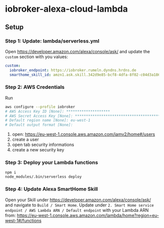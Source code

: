 # iobroker-alexa-cloud-lambda

## Setup

### Step 1: Update: lambda/serverless.yml

Open https://developer.amazon.com/alexa/console/ask/
and update the `custom` section with you values:

```yaml
custom:
  iobroker_endpoint: https://iobroker.rumeln.dyndns.hrdns.de
  smarthome_skill_id: amzn1.ask.skill.342d9e85-bcf8-4dfa-8f02-c04d3a186667
```

### Step 2: AWS Credentials

Run

```bash
aws configure --profile iobroker
# AWS Access Key ID [None]: ********************
# AWS Secret Access Key [None]: ****************************************
# Default region name [None]: eu-west-1
# Default output format [None]: 
```

1. open: https://eu-west-1.console.aws.amazon.com/iamv2/home#/users
2. create a user
3. open tab security informations
4. create a new security key

### Step 3: Deploy your Lambda functions

```
npm i
node_modules/.bin/serverless deploy
```

### Step 4: Update Alexa SmartHome Skill

Open your Skill under https://developer.amazon.com/alexa/console/ask/ and navigate to `Build / Smart Home`.
Update under `2. Smart Home service endpoint / AWS Lambda ARN / Default endpoint` with your Lambda ARN from:
https://eu-west-1.console.aws.amazon.com/lambda/home?region=eu-west-1#/functions
